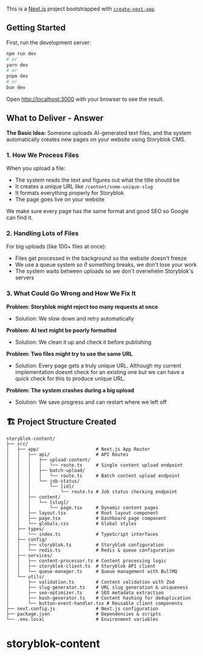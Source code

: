 This is a [Next.js](https://nextjs.org) project bootstrapped with [`create-next-app`](https://nextjs.org/docs/app/api-reference/cli/create-next-app).

## Getting Started

First, run the development server:

```bash
npm run dev
# or
yarn dev
# or
pnpm dev
# or
bun dev
```

Open [http://localhost:3000](http://localhost:3000) with your browser to see the result.

## What to Deliver - Answer

**The Basic Idea:** Someone uploads AI-generated text files, and the system automatically creates new pages on your website using Storyblok CMS.

### 1. How We Process Files

When you upload a file:

- The system reads the text and figures out what the title should be
- It creates a unique URL like `/content/some-unique-slug`
- It formats everything properly for Storyblok
- The page goes live on your website

We make sure every page has the same format and good SEO so Google can find it.

### 2. Handling Lots of Files

For big uploads (like 100+ files at once):

- Files get processed in the background so the website doesn't freeze
- We use a queue system so if something breaks, we don't lose your work
- The system waits between uploads so we don't overwhelm Storyblok's servers

### 3. What Could Go Wrong and How We Fix It

**Problem: Storyblok might reject too many requests at once**

- Solution: We slow down and retry automatically

**Problem: AI text might be poorly formatted**

- Solution: We clean it up and check it before publishing

**Problem: Two files might try to use the same URL**

- Solution: Every page gets a truly unique URL. Although my current implementation doesnt check for an existing one but we can have a quick check for this to produce unique URL.

**Problem: The system crashes during a big upload**

- Solution: We save progress and can restart where we left off

## 🏗️ Project Structure Created

```
storyblok-content/
├── src/
│   ├── app/                     # Next.js App Router
│   │   ├── api/                 # API Routes
│   │   │   ├── upload-content/
│   │   │   │   └── route.ts     # Single content upload endpoint
│   │   │   ├── batch-upload/
│   │   │   │   └── route.ts     # Batch content upload endpoint
│   │   │   └── job-status/
│   │   │       └── [id]/
│   │   │           └── route.ts # Job status checking endpoint
│   │   ├── content/
│   │   │   └── [slug]/
│   │   │       └── page.tsx     # Dynamic content pages
│   │   ├── layout.tsx           # Root layout component
│   │   ├── page.tsx             # Dashboard page component
│   │   └── globals.css          # Global styles
│   ├── types/
│   │   └── index.ts             # TypeScript interfaces
│   ├── config/
│   │   ├── storyblok.ts         # Storyblok configuration
│   │   └── redis.ts             # Redis & queue configuration
│   ├── services/
│   │   ├── content-processor.ts # Content processing logic
│   │   ├── storyblok-client.ts  # Storyblok API client
│   │   └── queue-manager.ts     # Queue management with BullMQ
│   └── utils/
│       ├── validation.ts        # Content validation with Zod
│       ├── slug-generator.ts    # URL slug generation & uniqueness
│       ├── seo-optimizer.ts     # SEO metadata extraction
│       ├── hash-generator.ts    # Content hashing for deduplication
│       └── button-event-handler.tsx # Reusable client components
├── next.config.js               # Next.js configuration
├── package.json                 # Dependencies & scripts
└── .env.local                   # Environment variables
```
# storyblok-content
